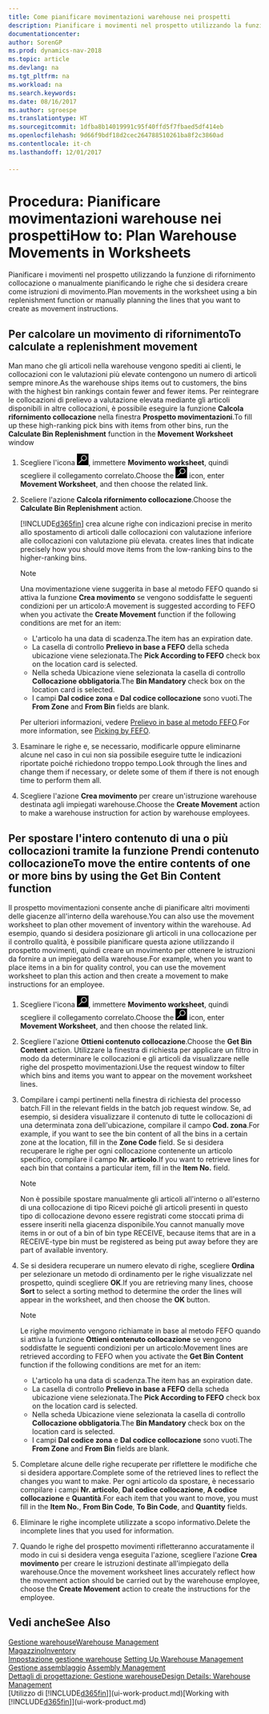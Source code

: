 ```yaml
---
title: Come pianificare movimentazioni warehouse nei prospetti
description: Pianificare i movimenti nel prospetto utilizzando la funzione di rifornimento collocazione o manualmente pianificando le righe che si desidera creare come istruzioni di movimento.
documentationcenter: 
author: SorenGP
ms.prod: dynamics-nav-2018
ms.topic: article
ms.devlang: na
ms.tgt_pltfrm: na
ms.workload: na
ms.search.keywords: 
ms.date: 08/16/2017
ms.author: sgroespe
ms.translationtype: HT
ms.sourcegitcommit: 1dfba8b14019991c95f40ffd5f7fbaed5df414eb
ms.openlocfilehash: 9d66f9bdf18d2cec264788510261ba8f2c3860ad
ms.contentlocale: it-ch
ms.lasthandoff: 12/01/2017

---
```

# <a name="how-to-plan-warehouse-movements-in-worksheets"></a><span data-ttu-id="485ef-103">Procedura: Pianificare movimentazioni warehouse nei prospetti</span><span class="sxs-lookup"><span data-stu-id="485ef-103">How to: Plan Warehouse Movements in Worksheets</span></span>
<span data-ttu-id="485ef-104">Pianificare i movimenti nel prospetto utilizzando la funzione di rifornimento collocazione o manualmente pianificando le righe che si desidera creare come istruzioni di movimento.</span><span class="sxs-lookup"><span data-stu-id="485ef-104">Plan movements in the worksheet using a bin replenishment function or manually planning the lines that you want to create as movement instructions.</span></span>  

## <a name="to-calculate-a-replenishment-movement"></a><span data-ttu-id="485ef-105">Per calcolare un movimento di rifornimento</span><span class="sxs-lookup"><span data-stu-id="485ef-105">To calculate a replenishment movement</span></span>  
<span data-ttu-id="485ef-106">Man mano che gli articoli nella warehouse vengono spediti ai clienti, le collocazioni con le valutazioni più elevate contengono un numero di articoli sempre minore.</span><span class="sxs-lookup"><span data-stu-id="485ef-106">As the warehouse ships items out to customers, the bins with the highest bin rankings contain fewer and fewer items.</span></span> <span data-ttu-id="485ef-107">Per reintegrare le collocazioni di prelievo a valutazione elevata mediante gli articoli disponibili in altre collocazioni, è possibile eseguire la funzione **Calcola rifornimento collocazione** nella finestra **Prospetto movimentazioni**.</span><span class="sxs-lookup"><span data-stu-id="485ef-107">To fill up these high-ranking pick bins with items from other bins, run the **Calculate Bin Replenishment** function in the **Movement Worksheet** window</span></span>

1.  <span data-ttu-id="485ef-108">Scegliere l'icona ![Cerca pagina o report](media/ui-search/search_small.png "Cerca pagina o report"), immettere **Movimento worksheet**, quindi scegliere il collegamento correlato.</span><span class="sxs-lookup"><span data-stu-id="485ef-108">Choose the ![Search for Page or Report](media/ui-search/search_small.png "Search for Page or Report icon") icon, enter **Movement Worksheet**, and then choose the related link.</span></span>  
2.  <span data-ttu-id="485ef-109">Sceliere l'azione **Calcola rifornimento collocazione**.</span><span class="sxs-lookup"><span data-stu-id="485ef-109">Choose the **Calculate Bin Replenishment** action.</span></span>  

    [!INCLUDE[d365fin](includes/d365fin_md.md)]<span data-ttu-id="485ef-110"> crea alcune righe con indicazioni precise in merito allo spostamento di articoli dalle collocazioni con valutazione inferiore alle collocazioni con valutazione più elevata.</span><span class="sxs-lookup"><span data-stu-id="485ef-110"> creates lines that indicate precisely how you should move items from the low-ranking bins to the higher-ranking bins.</span></span>  

    > [!NOTE]  
    >  <span data-ttu-id="485ef-111">Una movimentazione viene suggerita in base al metodo FEFO quando si attiva la funzione **Crea movimento** se vengono soddisfatte le seguenti condizioni per un articolo:</span><span class="sxs-lookup"><span data-stu-id="485ef-111">A movement is suggested according to FEFO when you activate the **Create Movement** function if the following conditions are met for an item:</span></span>  
    >   
    >  -   <span data-ttu-id="485ef-112">L'articolo ha una data di scadenza.</span><span class="sxs-lookup"><span data-stu-id="485ef-112">The item has an expiration date.</span></span>  
    > -   <span data-ttu-id="485ef-113">La casella di controllo **Prelievo in base a FEFO** della scheda ubicazione viene selezionata.</span><span class="sxs-lookup"><span data-stu-id="485ef-113">The **Pick According to FEFO** check box on the location card is selected.</span></span>  
    > -   <span data-ttu-id="485ef-114">Nella scheda Ubicazione viene selezionata la casella di controllo **Collocazione obbligatoria**.</span><span class="sxs-lookup"><span data-stu-id="485ef-114">The **Bin Mandatory** check box on the location card is selected.</span></span>  
    > -   <span data-ttu-id="485ef-115">I campi **Dal codice zona** e **Dal codice collocazione** sono vuoti.</span><span class="sxs-lookup"><span data-stu-id="485ef-115">The **From Zone** and **From Bin** fields are blank.</span></span>  

    <span data-ttu-id="485ef-116">Per ulteriori informazioni, vedere [Prelievo in base al metodo FEFO](warehouse-picking-by-fefo.md).</span><span class="sxs-lookup"><span data-stu-id="485ef-116">For more information, see [Picking by FEFO](warehouse-picking-by-fefo.md).</span></span>  

3.  <span data-ttu-id="485ef-117">Esaminare le righe e, se necessario, modificarle oppure eliminarne alcune nel caso in cui non sia possibile eseguire tutte le indicazioni riportate poiché richiedono troppo tempo.</span><span class="sxs-lookup"><span data-stu-id="485ef-117">Look through the lines and change them if necessary, or delete some of them if there is not enough time to perform them all.</span></span>  
4.  <span data-ttu-id="485ef-118">Scegliere l'azione **Crea movimento** per creare un'istruzione warehouse destinata agli impiegati warehouse.</span><span class="sxs-lookup"><span data-stu-id="485ef-118">Choose the **Create Movement** action to make a warehouse instruction for action by warehouse employees.</span></span>  

## <a name="to-move-the-entire-contents-of-one-or-more-bins-by-using-the-get-bin-content-function"></a><span data-ttu-id="485ef-119">Per spostare l'intero contenuto di una o più collocazioni tramite la funzione Prendi contenuto collocazione</span><span class="sxs-lookup"><span data-stu-id="485ef-119">To move the entire contents of one or more bins by using the Get Bin Content function</span></span>  
<span data-ttu-id="485ef-120">Il prospetto movimentazioni consente anche di pianificare altri movimenti delle giacenze all'interno della warehouse.</span><span class="sxs-lookup"><span data-stu-id="485ef-120">You can also use the movement worksheet to plan other movement of inventory within the warehouse.</span></span> <span data-ttu-id="485ef-121">Ad esempio, quando si desidera posizionare gli articoli in una collocazione per il controllo qualità, è possibile pianificare questa azione utilizzando il prospetto movimenti, quindi creare un movimento per ottenere le istruzioni da fornire a un impiegato della warehouse.</span><span class="sxs-lookup"><span data-stu-id="485ef-121">For example, when you want to place items in a bin for quality control, you can use the movement worksheet to plan this action and then create a movement to make instructions for an employee.</span></span>  

1.  <span data-ttu-id="485ef-122">Scegliere l'icona ![Cerca pagina o report](media/ui-search/search_small.png "Cerca pagina o report"), immettere **Movimento worksheet**, quindi scegliere il collegamento correlato.</span><span class="sxs-lookup"><span data-stu-id="485ef-122">Choose the ![Search for Page or Report](media/ui-search/search_small.png "Search for Page or Report icon") icon, enter **Movement Worksheet**, and then choose the related link.</span></span>  
2.  <span data-ttu-id="485ef-123">Scegliere l'azione **Ottieni contenuto collocazione**.</span><span class="sxs-lookup"><span data-stu-id="485ef-123">Choose the **Get Bin Content** action.</span></span> <span data-ttu-id="485ef-124">Utilizzare la finestra di richiesta per applicare un filtro in modo da determinare le collocazioni e gli articoli da visualizzare nelle righe del prospetto movimentazioni.</span><span class="sxs-lookup"><span data-stu-id="485ef-124">Use the request window to filter which bins and items you want to appear on the movement worksheet lines.</span></span>  
3.  <span data-ttu-id="485ef-125">Compilare i campi pertinenti nella finestra di richiesta del processo batch.</span><span class="sxs-lookup"><span data-stu-id="485ef-125">Fill in the relevant fields in the batch job request window.</span></span> <span data-ttu-id="485ef-126">Se, ad esempio, si desidera visualizzare il contenuto di tutte le collocazioni di una determinata zona dell'ubicazione, compilare il campo **Cod. zona**.</span><span class="sxs-lookup"><span data-stu-id="485ef-126">For example, if you want to see the bin content of all the bins in a certain zone at the location, fill in the **Zone Code** field.</span></span> <span data-ttu-id="485ef-127">Se si desidera recuperare le righe per ogni collocazione contenente un articolo specifico, compilare il campo **Nr. articolo**.</span><span class="sxs-lookup"><span data-stu-id="485ef-127">If you want to retrieve lines for each bin that contains a particular item, fill in the **Item No.** field.</span></span>  

    > [!NOTE]  
    >  <span data-ttu-id="485ef-128">Non è possibile spostare manualmente gli articoli all'interno o all'esterno di una collocazione di tipo Ricevi poiché gli articoli presenti in questo tipo di collocazione devono essere registrati come stoccati prima di essere inseriti nella giacenza disponibile.</span><span class="sxs-lookup"><span data-stu-id="485ef-128">You cannot manually move items in or out of a bin of bin type RECEIVE, because items that are in a RECEIVE-type bin must be registered as being put away before they are part of available inventory.</span></span>  

4.  <span data-ttu-id="485ef-129">Se si desidera recuperare un numero elevato di righe, scegliere **Ordina** per selezionare un metodo di ordinamento per le righe visualizzate nel prospetto, quindi scegliere **OK**.</span><span class="sxs-lookup"><span data-stu-id="485ef-129">If you are retrieving many lines, choose **Sort** to select a sorting method to determine the order the lines will appear in the worksheet, and then choose the **OK** button.</span></span>  

    > [!NOTE]  
    >  <span data-ttu-id="485ef-130">Le righe movimento vengono richiamate in base al metodo FEFO quando si attiva la funzione **Ottieni contenuto collocazione** se vengono soddisfatte le seguenti condizioni per un articolo:</span><span class="sxs-lookup"><span data-stu-id="485ef-130">Movement lines are retrieved according to FEFO when you activate the **Get Bin Content** function if the following conditions are met for an item:</span></span>  
    >   
    >  -   <span data-ttu-id="485ef-131">L'articolo ha una data di scadenza.</span><span class="sxs-lookup"><span data-stu-id="485ef-131">The item has an expiration date.</span></span>  
    > -   <span data-ttu-id="485ef-132">La casella di controllo **Prelievo in base a FEFO** della scheda ubicazione viene selezionata.</span><span class="sxs-lookup"><span data-stu-id="485ef-132">The **Pick According to FEFO** check box on the location card is selected.</span></span>  
    > -   <span data-ttu-id="485ef-133">Nella scheda Ubicazione viene selezionata la casella di controllo **Collocazione obbligatoria**.</span><span class="sxs-lookup"><span data-stu-id="485ef-133">The **Bin Mandatory** check box on the location card is selected.</span></span>  
    > -   <span data-ttu-id="485ef-134">I campi **Dal codice zona** e **Dal codice collocazione** sono vuoti.</span><span class="sxs-lookup"><span data-stu-id="485ef-134">The **From Zone** and **From Bin** fields are blank.</span></span>  

5.  <span data-ttu-id="485ef-135">Completare alcune delle righe recuperate per riflettere le modifiche che si desidera apportare.</span><span class="sxs-lookup"><span data-stu-id="485ef-135">Complete some of the retrieved lines to reflect the changes you want to make.</span></span> <span data-ttu-id="485ef-136">Per ogni articolo da spostare, è necessario compilare i campi **Nr. articolo**, **Dal codice collocazione**, **A codice collocazione** e **Quantità**.</span><span class="sxs-lookup"><span data-stu-id="485ef-136">For each item that you want to move, you must fill in the **Item No.**, **From Bin Code**, **To Bin Code**, and **Quantity** fields.</span></span>  
6.  <span data-ttu-id="485ef-137">Eliminare le righe incomplete utilizzate a scopo informativo.</span><span class="sxs-lookup"><span data-stu-id="485ef-137">Delete the incomplete lines that you used for information.</span></span>  
7.  <span data-ttu-id="485ef-138">Quando le righe del prospetto movimenti rifletteranno accuratamente il modo in cui si desidera venga eseguita l'azione, scegliere l'azione **Crea movimento** per creare le istruzioni destinate all'impiegato della warehouse.</span><span class="sxs-lookup"><span data-stu-id="485ef-138">Once the movement worksheet lines accurately reflect how the movement action should be carried out by the warehouse employee, choose the **Create Movement** action to create the instructions for the employee.</span></span>  

## <a name="see-also"></a><span data-ttu-id="485ef-139">Vedi anche</span><span class="sxs-lookup"><span data-stu-id="485ef-139">See Also</span></span>  
[<span data-ttu-id="485ef-140">Gestione warehouse</span><span class="sxs-lookup"><span data-stu-id="485ef-140">Warehouse Management</span></span>](warehouse-manage-warehouse.md)  
[<span data-ttu-id="485ef-141">Magazzino</span><span class="sxs-lookup"><span data-stu-id="485ef-141">Inventory</span></span>](inventory-manage-inventory.md)  
<span data-ttu-id="485ef-142">[Impostazione gestione warehouse](warehouse-setup-warehouse.md)   </span><span class="sxs-lookup"><span data-stu-id="485ef-142">[Setting Up Warehouse Management](warehouse-setup-warehouse.md)   </span></span>  
<span data-ttu-id="485ef-143">[Gestione assemblaggio](assembly-assemble-items.md)  </span><span class="sxs-lookup"><span data-stu-id="485ef-143">[Assembly Management](assembly-assemble-items.md)  </span></span>  
[<span data-ttu-id="485ef-144">Dettagli di progettazione: Gestione warehouse</span><span class="sxs-lookup"><span data-stu-id="485ef-144">Design Details: Warehouse Management</span></span>](design-details-warehouse-management.md)  
<span data-ttu-id="485ef-145">[Utilizzo di [!INCLUDE[d365fin](includes/d365fin_md.md)]](ui-work-product.md)</span><span class="sxs-lookup"><span data-stu-id="485ef-145">[Working with [!INCLUDE[d365fin](includes/d365fin_md.md)]](ui-work-product.md)</span></span>

